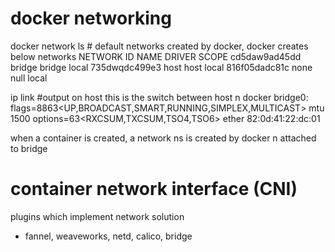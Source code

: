 # docker networking
docker network ls  # default networks created by docker, docker creates below networks
NETWORK ID     NAME      DRIVER    SCOPE
cd5daw9ad45dd   bridge    bridge    local
735dwqdc499e3   host      host      local
816f05dadc81c   none      null      local

ip link #output on host this is the switch between host n docker
bridge0: flags=8863<UP,BROADCAST,SMART,RUNNING,SIMPLEX,MULTICAST> mtu 1500
options=63<RXCSUM,TXCSUM,TSO4,TSO6>
ether 82:0d:41:22:dc:01 

when a container is created, a network ns is created by docker n attached to bridge 

# container network interface (CNI)
plugins which implement network solution
- fannel, weaveworks, netd, calico, bridge
